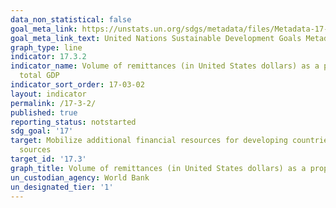 ```yaml
---
data_non_statistical: false
goal_meta_link: https://unstats.un.org/sdgs/metadata/files/Metadata-17-03-02.pdf
goal_meta_link_text: United Nations Sustainable Development Goals Metadata (pdf 468kB)
graph_type: line
indicator: 17.3.2
indicator_name: Volume of remittances (in United States dollars) as a proportion of
  total GDP
indicator_sort_order: 17-03-02
layout: indicator
permalink: /17-3-2/
published: true
reporting_status: notstarted
sdg_goal: '17'
target: Mobilize additional financial resources for developing countries from multiple
  sources
target_id: '17.3'
graph_title: Volume of remittances (in United States dollars) as a proportion of total GDP
un_custodian_agency: World Bank
un_designated_tier: '1'
---
```

